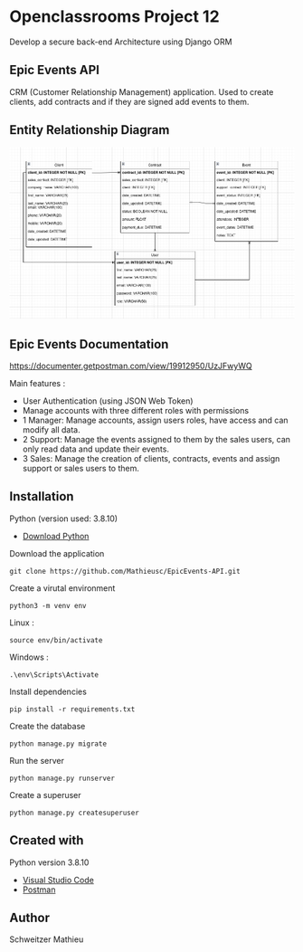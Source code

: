 # Openclassrooms Project 12
Develop a secure back-end Architecture using Django ORM

## Epic Events API

CRM (Customer Relationship Management) application.
Used to create clients, add contracts and if they are signed add events to them.

## Entity Relationship Diagram
![Epic Events ERD](epic_events_erd.png)

## Epic Events Documentation

https://documenter.getpostman.com/view/19912950/UzJFwyWQ


Main features :
- User Authentication (using JSON Web Token)
- Manage accounts with three different roles with permissions
- 1 Manager: Manage accounts, assign users roles, have access and can modify all data.
- 2 Support: Manage the events assigned to them by the sales users, can only read data and update their events.
- 3 Sales: Manage the creation of clients, contracts, events and assign support or sales users to them.

## Installation

Python (version used: 3.8.10)
* [Download Python](https://www.python.org/downloads/) 

Download the application
```
git clone https://github.com/Mathieusc/EpicEvents-API.git
```

Create a virutal environment
```
python3 -m venv env
```

Linux :
```
source env/bin/activate
```

Windows :
```
.\env\Scripts\Activate
```

Install dependencies
```
pip install -r requirements.txt
```

Create the database
```
python manage.py migrate
```

Run the server
```
python manage.py runserver
```

Create a superuser
```
python manage.py createsuperuser
```

## Created with
Python version 3.8.10
* [Visual Studio Code](https://code.visualstudio.com/) 
* [Postman](https://www.postman.com/)

## Author
Schweitzer Mathieu
